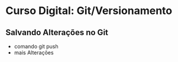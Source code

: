 # Curso Digital: Git/Versionamento
## Salvando Alterações no Git
* comando git push
* mais Alterações